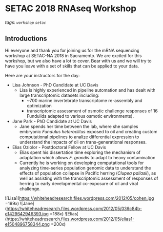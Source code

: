 SETAC 2018 RNAseq Workshop
===
###### tags: `workshop` `setac`

## Introductions

Hi everyone and thank you for joining us for the mRNA sequencing workshop at SETAC-NA 2018 in Sacramento. We are excited for this workshop, but we also have a lot to cover. Bear with us and we will try to have you leave with a set of skills that can be applied to your data.

Here are your instructors for the day:
* Lisa Johnson - PhD Candidate at UC Davis
    * Lisa is highly experienced in pipeline automation and has dealt with large transcriptomic datasets including:
        * ~700 marine invertebrate transcriptome re-assembly and optimization
        * transcriptomic assessment of osmotic challenge responses of 16 Fundulids adapted to various osmotic environments).
* Jane Park - PhD Candidate at UC Davis
    * Jane spends her time between the lab, where she samples embryonic _Fundulus heteroclitus_ exposed to oil and creating custom computational pipelines to analize differential expression to understand the impacts of oil on trans-generational responses.
* Elias Oziolor - Postdoctoral Fellow at UC Davis
    * Elias spent his dissertation time exploring the mechanism of adaptation which allows _F. grandis_ to adapt to heavy contamination
    * Currently he is working on developing computational tools for analyzing time-series population genomic data to understand the effects of population collapse in Pacific herring (_Clupea pallasii_), as well as assisting with the transcriptomic assessment of responses of herring to early developmental co-exposure of oil and viral challenge.

![Lisa](https://whiteheadresearch.files.wordpress.com/2012/05/cohen.jpg =199x) ![Jane](https://whiteheadresearch.files.wordpress.com/2012/05/036c84b-e1429642946393.jpg =188x) ![Elias](https://whiteheadresearch.files.wordpress.com/2012/05/elias1-e1504896758344.png =200x) 

